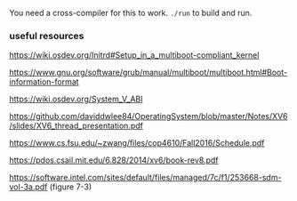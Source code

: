 You need a cross-compiler for this to work. `./run` to build and run.

### useful resources

https://wiki.osdev.org/Initrd#Setup_in_a_multiboot-compliant_kernel

https://www.gnu.org/software/grub/manual/multiboot/multiboot.html#Boot-information-format

https://wiki.osdev.org/System_V_ABI

https://github.com/daviddwlee84/OperatingSystem/blob/master/Notes/XV6/slides/XV6_thread_presentation.pdf

https://www.cs.fsu.edu/~zwang/files/cop4610/Fall2016/Schedule.pdf

https://pdos.csail.mit.edu/6.828/2014/xv6/book-rev8.pdf

https://software.intel.com/sites/default/files/managed/7c/f1/253668-sdm-vol-3a.pdf (figure 7-3)
